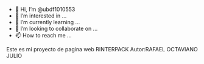 - 👋 Hi, I’m @ubdf1010553
- 👀 I’m interested in ...
- 🌱 I’m currently learning ...
- 💞️ I’m looking to collaborate on ...
- 📫 How to reach me ...

<!---
ubdf1010553/ubdf1010553 is a ✨ special ✨ repository because its `README.md` (this file) appears on your GitHub profile.
You can click the Preview link to take a look at your changes.
--->
Este es mi proyecto de pagina web RINTERPACK
Autor:RAFAEL OCTAVIANO JULIO
